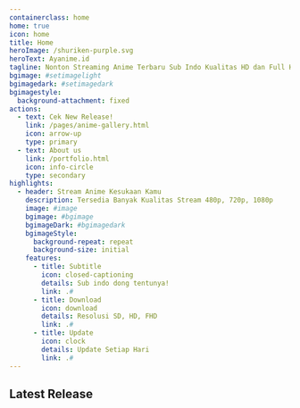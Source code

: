 ```yaml
---
containerclass: home
home: true
icon: home
title: Home
heroImage: /shuriken-purple.svg
heroText: Ayanime.id
tagline: Nonton Streaming Anime Terbaru Sub Indo Kualitas HD dan Full HD
bgimage: #setimagelight
bgimagedark: #setimagedark
bgimagestyle:
  background-attachment: fixed
actions:
  - text: Cek New Release!
    link: /pages/anime-gallery.html
    icon: arrow-up
    type: primary
  - text: About us
    link: /portfolio.html
    icon: info-circle
    type: secondary
highlights:
  - header: Stream Anime Kesukaan Kamu
    description: Tersedia Banyak Kualitas Stream 480p, 720p, 1080p
    image: #image
    bgimage: #bgimage
    bgimageDark: #bgimagedark
    bgimageStyle:
      background-repeat: repeat
      background-size: initial
    features:
      - title: Subtitle
        icon: closed-captioning
        details: Sub indo dong tentunya!
        link: .#
      - title: Download
        icon: download
        details: Resolusi SD, HD, FHD
        link: .#
      - title: Update
        icon: clock
        details: Update Setiap Hari
        link: .#
---
```


## Latest Release

<AnimeGallery />